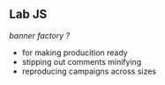 ## Lab JS

*banner factory ?*

* for making producition ready
* stipping out comments minifying
* reproducing campaigns across sizes
